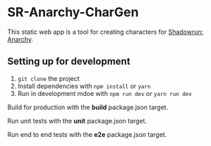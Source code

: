 # SR-Anarchy-CharGen

This static web app is a tool for creating characters for [Shadowrun: Anarchy](http://www.catalystgamelabs.com/).

## Setting up for development

1. `git clone` the project
2. Install dependencies with `npm install` or `yarn`
3. Run in development mdoe with `npm run dev` or `yarn run dev`

Build for production with the **build** package.json target.

Run unit tests with the **unit** package.json target.

Run end to end tests with the **e2e** package.json target.
